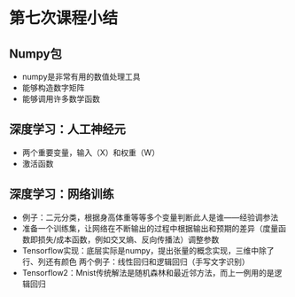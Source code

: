 # 第七次课程小结  
## Numpy包
+ numpy是非常有用的数值处理工具
+ 能够构造数字矩阵
+ 能够调用许多数学函数
## 深度学习：人工神经元
+ 两个重要变量，输入（X）和权重（W）
+ 激活函数
## 深度学习：网络训练
+ 例子：二元分类，根据身高体重等等多个变量判断此人是谁——经验调参法
+ 准备一个训练集，让网络在不断输出的过程中根据输出和预期的差异（度量函数即损失/成本函数，例如交叉熵、反向传播法）调整参数
+ Tensorflow实现：底层实际是numpy，提出张量的概念实现，三维中除了行、列还有颜色
	两个例子：线性回归和逻辑回归（手写文字识别）
+ Tensorflow2：Mnist传统解法是随机森林和最近邻方法，而上一例用的是逻辑回归